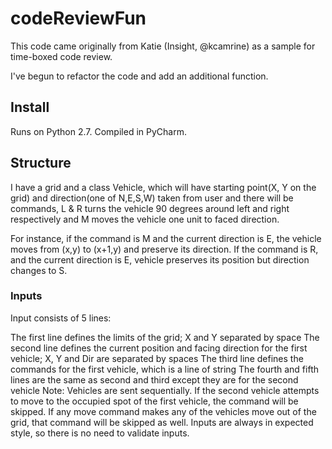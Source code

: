 # codeReviewFun
This code came originally from Katie (Insight, @kcamrine) as a sample for time-boxed code review.

I've begun to refactor the code and add an additional function.

## Install
Runs on Python 2.7. Compiled in PyCharm.

## Structure

I have a grid and a class Vehicle, which will have starting point(X, Y on the grid) and direction(one of N,E,S,W)
taken from user and there will be commands, L & R turns the vehicle 90 degrees around left and right respectively and
M moves the vehicle one unit to faced direction.

For instance, if the command is M and the current direction is E, the vehicle moves from (x,y) to (x+1,y) and preserve
its direction. If the command is R, and the current direction is E, vehicle preserves its position but direction changes
to S.

### Inputs
Input consists of 5 lines:

The first line defines the limits of the grid; X and Y separated by space
The second line defines the current position and facing direction for the first vehicle; X, Y and Dir are separated
by spaces
The third line defines the commands for the first vehicle, which is a line of string
The fourth and fifth lines are the same as second and third except they are for the second vehicle
Note: Vehicles are sent sequentially. If the second vehicle attempts to move to the occupied spot of the first vehicle,
the command will be skipped. If any move command makes any of the vehicles move out of the grid, that command will be
skipped as well. Inputs are always in expected style, so there is no need to validate inputs.
